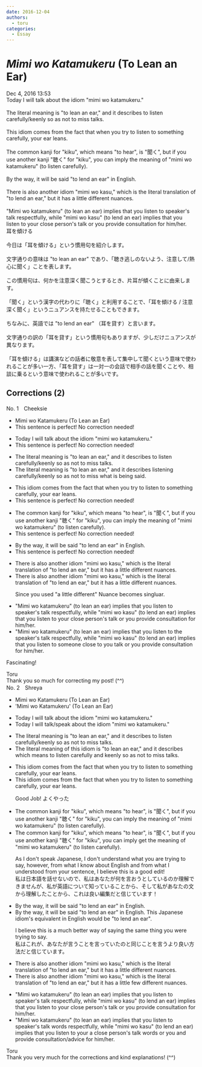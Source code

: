 ```yaml
---
date: 2016-12-04
authors:
  - toru
categories:
  - Essay
---
```


<h1 id="subject_show"><strong><em>Mimi wo Katamukeru</strong></em> (To Lean an Ear)</h1>
<div class="date">Dec 4, 2016 13:53</div>
<div id="post"><div id="body_show_ori">
Today I will talk about the idiom "mimi wo katamukeru."<br/><br/>The literal meaning is "to lean an ear," and it describes to listen carefully/keenly so as not to miss talks.<br/><br/>This idiom comes from the fact that when you try to listen to something carefully, your ear leans.<br/><br/>The common kanji for "kiku", which means "to hear", is "聞く", but if you use another kanji "聴く" for "kiku", you can imply the meaning of "mimi wo katamukeru" (to listen carefully).<br/><br/>By the way, it will be said "to lend an ear" in English.<br/><br/>There is also another idiom "mimi wo kasu," which is the literal translation of "to lend an ear," but it has a little different nuances.<br/><br/>"Mimi wo katamukeru" (to lean an ear) implies that you listen to speaker's talk respectfully, while "mimi wo kasu" (to lend an ear) implies that you listen to your close person's talk or you provide consultation for him/her.
</div></div>

<!-- more -->

<div id="post_ja"><div id="body_show_mo">
耳を傾ける<br/><br/>今日は「耳を傾ける」という慣用句を紹介します。<br/><br/>文字通りの意味は "to lean an ear" であり、「聴き逃しのないよう、注意して/熱心に聞く」ことを表します。<br/><br/>この慣用句は、何かを注意深く聞こうとするとき、片耳が傾くことに由来します。<br/><br/>「聞く」という漢字の代わりに「聴く」と利用することで、「耳を傾ける / 注意深く聞く」というニュアンスを持たせることもできます。<br/><br/>ちなみに、英語では "to lend an ear" （耳を貸す）と言います。<br/><br/>文字通りの訳の「耳を貸す」という慣用句もありますが、少しだけニュアンスが異なります。<br/><br/>「耳を傾ける」は講演などの話者に敬意を表して集中して聞くという意味で使われることが多い一方、「耳を貸す」は一対一の会話で相手の話を聞くことや、相談に乗るという意味で使われることが多いです。
</div></div>

## Corrections (2)
<div id="block"><div class="first_name"> No. 1　<span class="just_name">Cheeksie</span></div><div id="block2">
<ul class="correction_field">
<li class="incorrect">Mimi wo Katamukeru (To Lean an Ear)</li>
<li class="corrected perfect">This sentence is perfect! No correction needed!</li>
</ul>
<ul class="correction_field">
<li class="incorrect">Today I will talk about the idiom "mimi wo katamukeru."</li>
<li class="corrected perfect">This sentence is perfect! No correction needed!</li>
</ul>
<ul class="correction_field">
<li class="incorrect">The literal meaning is "to lean an ear," and it describes to listen carefully/keenly so as not to miss talks.</li>
<li class="corrected correct">
The literal meaning is "to lean an ear," and it describes <span class="f_blue">listening </span>carefully/keenly so as not to miss <span class="f_blue">what is being said</span>.
</li>
</ul>
<ul class="correction_field">
<li class="incorrect">This idiom comes from the fact that when you try to listen to something carefully, your ear leans.</li>
<li class="corrected perfect">This sentence is perfect! No correction needed!</li>
</ul>
<ul class="correction_field">
<li class="incorrect">The common kanji for "kiku", which means "to hear", is "聞く", but if you use another kanji "聴く" for "kiku", you can imply the meaning of "mimi wo katamukeru" (to listen carefully).</li>
<li class="corrected perfect">This sentence is perfect! No correction needed!</li>
</ul>
<ul class="correction_field">
<li class="incorrect">By the way, it will be said "to lend an ear" in English.</li>
<li class="corrected perfect">This sentence is perfect! No correction needed!</li>
</ul>
<ul class="correction_field">
<li class="incorrect">There is also another idiom "mimi wo kasu," which is the literal translation of "to lend an ear," but it has a little different nuances.</li>
<li class="corrected correct">
There is also another idiom "mimi wo kasu," which is the literal translation of "to lend an ear," but it has a little different nuance<span class="sline">s</span>.
<p class="correction_comment">Since you used "a little different" Nuance becomes singluar.</p>
</li>
</ul>
<ul class="correction_field">
<li class="incorrect">"Mimi wo katamukeru" (to lean an ear) implies that you listen to speaker's talk respectfully, while "mimi wo kasu" (to lend an ear) implies that you listen to your close person's talk or you provide consultation for him/her.</li>
<li class="corrected correct">
"Mimi wo katamukeru" (to lean an ear) implies that you listen to <span class="f_blue">the</span> speaker's talk respectfully, while "mimi wo kasu" (to lend an ear) implies that you listen to <span class="f_blue">someone close to you</span> talk or you provide consultation for him/her.
</li>
</ul>
<p class="comment_small">
 Fascinating!
</p>

</div><div class="name"><span class="just_name">Toru</span><br>
Thank you so much for correcting my post! (^^)
</div>
</div>
<div id="block"><div class="first_name"> No. 2　<span class="just_name">Shreya</span></div><div id="block2">
<ul class="correction_field">
<li class="incorrect">Mimi wo Katamukeru (To Lean an Ear)</li>
<li class="corrected correct">
<span class="f_blue">'</span>Mimi wo Katamukeru<span class="f_blue">'</span> (To Lean an Ear)
</li>
</ul>
<ul class="correction_field">
<li class="incorrect">Today I will talk about the idiom "mimi wo katamukeru."</li>
<li class="corrected correct">
Today I will talk<span class="f_blue">/speak</span> about the idiom "mimi wo katamukeru."
</li>
</ul>
<ul class="correction_field">
<li class="incorrect">The literal meaning is "to lean an ear," and it describes to listen carefully/keenly so as not to miss talks.</li>
<li class="corrected correct">
The literal meaning <span class="f_blue">of this idiom</span> is "to lean an ear," <span class="sline">and it describes</span> <span class="f_red">which means</span> to listen carefully <span class="f_red">and</span> keenly so as not to miss talks.
</li>
</ul>
<ul class="correction_field">
<li class="incorrect">This idiom comes from the fact that when you try to listen to something carefully, your ear leans.</li>
<li class="corrected correct">
This idiom comes from the fact that when you try to listen to something carefully, your ear leans.
<p class="correction_comment">Good Job! よくやった</p>
</li>
</ul>
<ul class="correction_field">
<li class="incorrect">The common kanji for "kiku", which means "to hear", is "聞く", but if you use another kanji "聴く" for "kiku", you can imply the meaning of "mimi wo katamukeru" (to listen carefully).</li>
<li class="corrected correct">
The common kanji for "kiku", which means "to hear", is "聞く", but if you use another kanji "聴く" for "kiku", you <span class="sline">can imply</span> <span class="f_blue">get </span>the meaning of "mimi wo katamukeru" (to listen carefully).
<p class="correction_comment">As I don't speak Japanese, I don't understand what you are trying to say, however, from what I know about English and from what I understood from your sentence, I believe this is a good edit!<br/>私は日本語を話せないので、私はあなたが何を言おうとしているのか理解できませんが、私が英語について知っていることから、そして私があなたの文から理解したことから、これは良い編集だと信じています！</p>
</li>
</ul>
<ul class="correction_field">
<li class="incorrect">By the way, it will be said "to lend an ear" in English.</li>
<li class="corrected correct">
<span class="sline">By the way, it will be said "to lend an ear" in English.</span> <span class="f_red">This Japanese idiom's equivalent in English would be "to lend an ear". </span>
<p class="correction_comment">I believe this is a much better way of saying the same thing you were trying to say. <br/>私はこれが、あなたが言うことを言っていたのと同じことを言うより良い方法だと信じています。</p>
</li>
</ul>
<ul class="correction_field">
<li class="incorrect">There is also another idiom "mimi wo kasu," which is the literal translation of "to lend an ear," but it has a little different nuances.</li>
<li class="corrected correct">
There is also another idiom "mimi wo kasu," which is the literal translation of "to lend an ear," but it has a <span class="sline">little</span> <span class="f_red">few</span> different nuances.
</li>
</ul>
<ul class="correction_field">
<li class="incorrect">"Mimi wo katamukeru" (to lean an ear) implies that you listen to speaker's talk respectfully, while "mimi wo kasu" (to lend an ear) implies that you listen to your close person's talk or you provide consultation for him/her.</li>
<li class="corrected correct">
"Mimi wo katamukeru" (to lean an ear) implies that you listen to speaker's <span class="sline">talk</span> <span class="f_red">words </span>respectfully, while "mimi wo kasu" (to lend an ear) implies that you listen to <span class="sline">your</span> <span class="f_red">a</span> close person's <span class="sline">talk</span> <span class="f_red">words</span> <span class="sline">or you</span> <span class="f_red">and</span> provide consultation<span class="f_blue">/advice</span> for him/her.
</li>
</ul>
</div><div class="name"><span class="just_name">Toru</span><br>
Thank you very much for the corrections and kind explanations! (^^)
</div>
</div>
